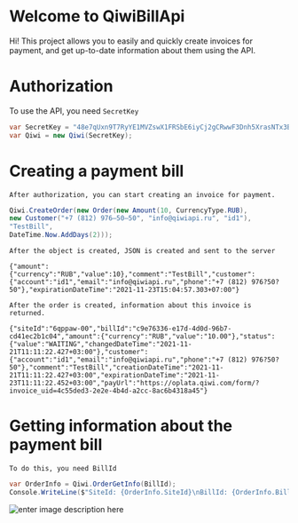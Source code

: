 # Welcome to QiwiBillApi

Hi! This project allows you to easily and quickly create invoices for payment, and get up-to-date information about them using the API.


# Authorization
To use the API, you need `SecretKey` 
```c#
var SecretKey = "48e7qUxn9T7RyYE1MVZswX1FRSbE6iyCj2gCRwwF3Dnh5XrasNTx3BGPiMsyXQFNKQhvukniQG8RTVhYm3iP5Pzvzs11ExoMqi3oiRqm94v8FGS7BYDhTqW9o8VGcksn4UtFKm6pUeVKkL6Eh6oB••••••••••••••••";
var Qiwi = new Qiwi(SecretKey);
```

# Creating a payment bill

`After authorization, you can start creating an invoice for payment.`
```c#
Qiwi.CreateOrder(new Order(new Amount(10, CurrencyType.RUB),
new Customer("+7 (812) 976‒50‒50", "info@qiwiapi.ru", "id1"),
"TestBill",
DateTime.Now.AddDays(2)));
```
`After the object is created, JSON is created and sent to the server`
```
{"amount":{"currency":"RUB","value":10},"comment":"TestBill","customer":{"account":"id1","email":"info@qiwiapi.ru","phone":"+7 (812) 976?50?50"},"expirationDateTime":"2021-11-23T15:04:57.303+07:00"}
```
`After the order is created, information about this invoice is returned.`
```
{"siteId":"6qppaw-00","billId":"c9e76336-e17d-4d0d-96b7-cd41ec2b1c04","amount":{"currency":"RUB","value":"10.00"},"status":{"value":"WAITING","changedDateTime":"2021-11-21T11:11:22.427+03:00"},"customer":{"account":"id1","email":"info@qiwiapi.ru","phone":"+7 (812) 976?50?50"},"comment":"TestBill","creationDateTime":"2021-11-21T11:11:22.427+03:00","expirationDateTime":"2021-11-23T11:11:22.452+03:00","payUrl":"https://oplata.qiwi.com/form/?invoice_uid=4c55ded3-2e2e-4b4d-a2cc-8ac6b4318a45"}
```
# Getting information about the payment bill
`To do this, you need BillId`
```c#
var OrderInfo = Qiwi.OrderGetInfo(BillId);
Console.WriteLine($"SiteId: {OrderInfo.SiteId}\nBillId: {OrderInfo.BillId}\nAmount: Value:{OrderInfo.Amount.Value} Currency: {OrderInfo.Amount.Currency}\nStatus: Value: {OrderInfo.Status.Value} ChangedDateTime: {OrderInfo.Status.ChangedDateTime}\nCustomer: Email: {OrderInfo.Customer.Email} Phone: {OrderInfo.Customer.Phone} Account: {OrderInfo.Customer.Account}\nComent: {OrderInfo.Comment}\nCreationDateTime: {OrderInfo.CreationDateTime}\nExpirationDateTime: {OrderInfo.ExpirationDateTime}\nUrl: {OrderInfo.Url}");
```
![enter image description here](https://sun9-10.userapi.com/impg/AxEXZr9_hfbZ3DK7og-Ol2cEfRp5SSZkg0Lbtw/5AH42HhwJCc.jpg?size=682x147&quality=96&sign=ad1214da19b6f7dd62284b560235ebfe&type=album)
